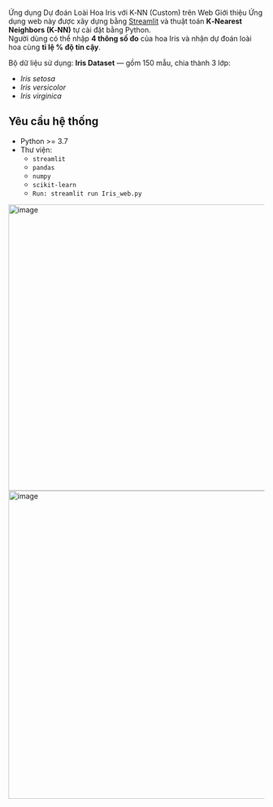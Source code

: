 Ứng dụng Dự đoán Loài Hoa Iris với K‑NN (Custom) trên Web
Giới thiệu
Ứng dụng web này được xây dựng bằng [Streamlit](https://streamlit.io/) và thuật toán **K‑Nearest Neighbors (K‑NN)** tự cài đặt bằng Python.  
Người dùng có thể nhập **4 thông số đo** của hoa Iris và nhận dự đoán loài hoa cùng **tỉ lệ % độ tin cậy**.

Bộ dữ liệu sử dụng: **Iris Dataset** — gồm 150 mẫu, chia thành 3 lớp:
- *Iris setosa*
- *Iris versicolor*
- *Iris virginica*



##  Yêu cầu hệ thống
- Python >= 3.7
- Thư viện:
  - `streamlit`
  - `pandas`
  - `numpy`
  - `scikit-learn`
  - `Run: streamlit run Iris_web.py`
<img width="798" height="563" alt="image" src="https://github.com/user-attachments/assets/2fbd1d4d-b0ce-45f3-9885-6987a17de799" />
<img width="808" height="606" alt="image" src="https://github.com/user-attachments/assets/515febeb-3114-4fa0-bd52-7b962a64625e" />



